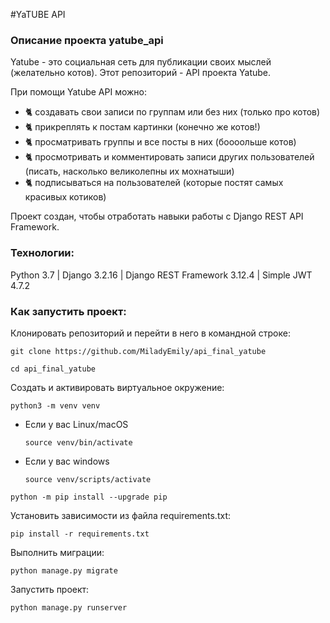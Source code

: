 #YaTUBE API

### Описание проекта yatube_api

Yatube - это социальная сеть для публикации своих мыслей (желательно котов). Этот репозиторий - API проекта Yatube.

При помощи Yatube API можно:
* 🐈 создавать свои записи по группам или без них (только про котов)
* 🐈 прикреплять к постам картинки (конечно же котов!)
* 🐈 просматривать группы и все посты в них (боооольше котов)
* 🐈 просмотривать и комментировать записи других пользователей (писать, насколько великолепны их мохнатыши)
* 🐈 подписываться на пользователей (которые постят самых красивых котиков)

Проект создан, чтобы отработать навыки работы с Django REST API Framework.

### Технологии:

Python 3.7 | Django 3.2.16 | Django REST Framework 3.12.4 | Simple JWT 4.7.2


### Как запустить проект:

Клонировать репозиторий и перейти в него в командной строке:

```
git clone https://github.com/MiladyEmily/api_final_yatube
```

```
cd api_final_yatube
```

Cоздать и активировать виртуальное окружение:

```
python3 -m venv venv
```

* Если у вас Linux/macOS

    ```
    source venv/bin/activate
    ```

* Если у вас windows

    ```
    source venv/scripts/activate
    ```

```
python -m pip install --upgrade pip
```

Установить зависимости из файла requirements.txt:

```
pip install -r requirements.txt
```

Выполнить миграции:

```
python manage.py migrate
```

Запустить проект:

```
python manage.py runserver
```
